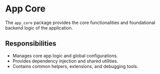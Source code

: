 # App Core

The `app_core` package provides the core functionalities and foundational backend logic of the application.

## Responsibilities
- Manages core app logic and global configurations.
- Provides dependency injection and shared utilities.
- Contains common helpers, extensions, and debugging tools.
